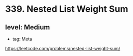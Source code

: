 # 339. Nested List Weight Sum
## level: Medium

- tag: Meta

https://leetcode.com/problems/nested-list-weight-sum/
